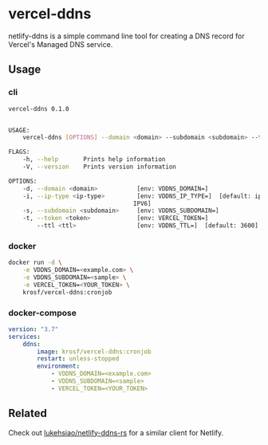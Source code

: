# vercel-ddns

netlify-ddns is a simple command line tool for creating a DNS record for Vercel's Managed DNS service.

## Usage

### cli

```sh
vercel-ddns 0.1.0


USAGE:
    vercel-ddns [OPTIONS] --domain <domain> --subdomain <subdomain> --token <token>

FLAGS:
    -h, --help       Prints help information
    -V, --version    Prints version information

OPTIONS:
    -d, --domain <domain>           [env: VDDNS_DOMAIN=]
    -i, --ip-type <ip-type>         [env: VDDNS_IP_TYPE=]  [default: ipv4]  [possible values: IPV4,
                                   IPV6]
    -s, --subdomain <subdomain>     [env: VDDNS_SUBDOMAIN=]
    -t, --token <token>             [env: VERCEL_TOKEN=]
        --ttl <ttl>                 [env: VDDNS_TTL=]  [default: 3600]
```

### docker

```sh
docker run -d \
    -e VDDNS_DOMAIN=<example.com> \
    -e VDDNS_SUBDOMAIN=<sample> \
    -e VERCEL_TOKEN=<YOUR_TOKEN> \
    krosf/vercel-ddns:cronjob
```

### docker-compose

```yml
version: "3.7"
services:
    ddns:
        image: krosf/vercel-ddns:cronjob
        restart: unless-stopped
        environment:
            - VDDNS_DOMAIN=<example.com>
            - VDDNS_SUBDOMAIN=<sample>
            - VERCEL_TOKEN=<YOUR_TOKEN>
```

## Related

Check out [lukehsiao/netlify-ddns-rs](https://github.com/lukehsiao/netlify-ddns-rs) for a similar
client for Netlify.
